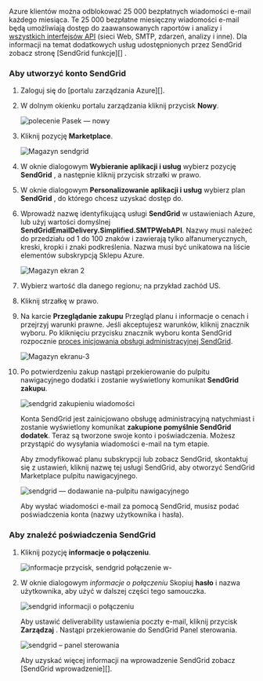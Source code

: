 Azure klientów można odblokować 25 000 bezpłatnych wiadomości e-mail każdego miesiąca. Te 25 000 bezpłatne miesięczny wiadomości e-mail będą umożliwiają dostęp do zaawansowanych raportów i analizy i [wszystkich interfejsów API][] (sieci Web, SMTP, zdarzeń, analizy i inne). Dla informacji na temat dodatkowych usług udostępnionych przez SendGrid zobacz stronę [SendGrid funkcje][] .

### <a name="to-sign-up-for-a-sendgrid-account"></a>Aby utworzyć konto SendGrid

1. Zaloguj się do [portalu zarządzania Azure][].

2. W dolnym okienku portalu zarządzania kliknij przycisk **Nowy**.

    ![polecenie Pasek — nowy][command-bar-new]

3. Kliknij pozycję **Marketplace**.

    ![Magazyn sendgrid][sendgrid-store]

4. W oknie dialogowym **Wybieranie aplikacji i usług** wybierz pozycję **SendGrid** , a następnie kliknij przycisk strzałki w prawo.

5. W oknie dialogowym **Personalizowanie aplikacji i usług** wybierz plan **SendGrid** , do którego chcesz uzyskać dostęp do.

6. Wprowadź nazwę identyfikującą usługi **SendGrid** w ustawieniach Azure, lub użyj wartości domyślnej **SendGridEmailDelivery.Simplified.SMTPWebAPI**. Nazwy musi należeć do przedziału od 1 do 100 znaków i zawierają tylko alfanumerycznych, kreski, kropki i znaki podkreślenia. Nazwa musi być unikatowa na liście elementów subskrypcją Sklepu Azure.

    ![Magazyn ekran 2][store-screen-2]

7. Wybierz wartość dla danego regionu; na przykład zachód US.

8. Kliknij strzałkę w prawo.

9. Na karcie **Przeglądanie zakupu** Przegląd planu i informacje o cenach i przejrzyj warunki prawne. Jeśli akceptujesz warunków, kliknij znacznik wyboru. Po kliknięciu przycisku znacznik wyboru konta SendGrid rozpocznie [proces inicjowania obsługi administracyjnej SendGrid].

    ![Magazyn ekranu-3][store-screen-3]

10. Po potwierdzeniu zakup nastąpi przekierowanie do pulpitu nawigacyjnego dodatki i zostanie wyświetlony komunikat **SendGrid zakupu**.

    ![sendgrid zakupieniu wiadomości][sendgrid-purchasing-message]

    Konta SendGrid jest zainicjowano obsługę administracyjną natychmiast i zostanie wyświetlony komunikat **zakupione pomyślnie SendGrid dodatek**. Teraz są tworzone swoje konto i poświadczenia. Możesz przystąpić do wysyłania wiadomości e-mail na tym etapie. 

    Aby zmodyfikować planu subskrypcji lub zobacz SendGrid, skontaktuj się z ustawień, kliknij nazwę tej usługi SendGrid, aby otworzyć SendGrid Marketplace pulpitu nawigacyjnego. 

    ![sendgrid — dodawanie na-pulpitu nawigacyjnego][sendgrid-add-on-dashboard]

    Aby wysłać wiadomości e-mail za pomocą SendGrid, musisz podać poświadczenia konta (nazwy użytkownika i hasła).

### <a name="to-find-your-sendgrid-credentials"></a>Aby znaleźć poświadczenia SendGrid ###

1. Kliknij pozycję **informacje o połączeniu**.

    ![informacje przycisk, sendgrid połączenie w-][sendgrid-connection-info-button]

2. W oknie dialogowym *informacje o połączeniu* Skopiuj **hasło** i nazwa użytkownika, aby użyć w dalszej części tego samouczka.

    ![sendgrid informacji o połączeniu][sendgrid-connection-info]

    Aby ustawić deliverability ustawienia poczty e-mail, kliknij przycisk **Zarządzaj** . Nastąpi przekierowanie do SendGrid Panel sterowania. 

    ![sendgrid – panel sterowania][sendgrid-control-panel]

    Aby uzyskać więcej informacji na wprowadzenie SendGrid zobacz [SendGrid wprowadzenie][].

<!--images-->

[command-bar-new]: ./media/sendgrid-sign-up/sendgrid_BAR_NEW.PNG
[sendgrid-store]: ./media/sendgrid-sign-up/sendgrid_offerings_store.png
[store-screen-2]: ./media/sendgrid-sign-up/sendgrid_store_scrn2.png
[store-screen-3]: ./media/sendgrid-sign-up/sendgrid_store_scrn3.png
[sendgrid-purchasing-message]: ./media/sendgrid-sign-up/sendgrid_purchasing_message.png
[sendgrid-add-on-dashboard]: ./media/sendgrid-sign-up/sendgrid_add-on_dashboard.png
[sendgrid-connection-info]: ./media/sendgrid-sign-up/sendgrid_connection_info.png
[sendgrid-connection-info-button]: ./media/sendgrid-sign-up/sendgrid_connection_info_button.png
[sendgrid-control-panel]: ./media/sendgrid-sign-up/sendgrid_control_panel.png

<!--Links-->

[Funkcje SendGrid]: http://sendgrid.com/features
[Portal Azure zarządzania]: https://manage.windowsazure.com
[Wprowadzenie do SendGrid]: http://sendgrid.com/docs
[Proces inicjowania obsługi administracyjnej SendGrid]: https://support.sendgrid.com/hc/articles/200181628-Why-is-my-account-being-provisioned-
[wszystkich interfejsów API]: https://sendgrid.com/docs/API_Reference/index.html

